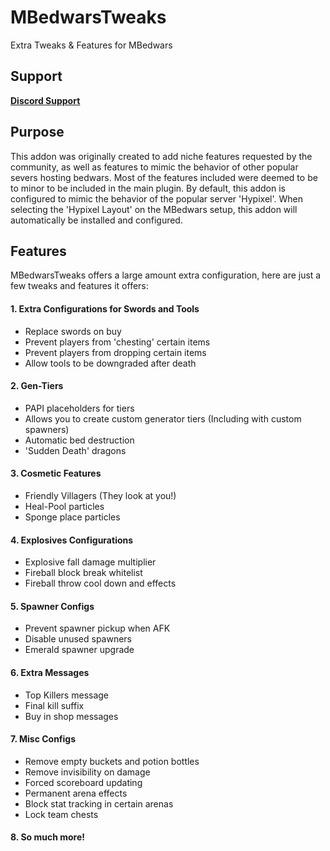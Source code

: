 
# MBedwarsTweaks
Extra Tweaks & Features for MBedwars

## Support
[**Discord Support**](https://discord.gg/RC2mtdcEdD)

## Purpose
This addon was originally created to add niche features requested by the community, 
as well as features to mimic the behavior of other popular severs hosting bedwars.
Most of the features included were deemed to be to minor to be included in the main plugin.
By default, this addon is configured to mimic the behavior of the popular server 'Hypixel'.
When selecting the 'Hypixel Layout' on the MBedwars setup, this addon will automatically 
be installed and configured.

## Features

MBedwarsTweaks offers a large amount extra configuration, here are just a few tweaks and features it offers:
#### 1. Extra Configurations for Swords and Tools
- Replace swords on buy
- Prevent players from 'chesting' certain items
- Prevent players from dropping certain items
- Allow tools to be downgraded after death

#### 2. Gen-Tiers
- PAPI placeholders for tiers
- Allows you to create custom generator tiers (Including with custom spawners)
- Automatic bed destruction
- 'Sudden Death' dragons

#### 3. Cosmetic Features
- Friendly Villagers (They look at you!)
- Heal-Pool particles
- Sponge place particles

#### 4. Explosives Configurations
- Explosive fall damage multiplier
- Fireball block break whitelist
- Fireball throw cool down and effects

#### 5. Spawner Configs
- Prevent spawner pickup when AFK
- Disable unused spawners
- Emerald spawner upgrade

#### 6. Extra Messages
- Top Killers message
- Final kill suffix
- Buy in shop messages

#### 7. Misc Configs
- Remove empty buckets and potion bottles
- Remove invisibility on damage
- Forced scoreboard updating
- Permanent arena effects
- Block stat tracking in certain arenas
- Lock team chests

#### 8. So much more!
